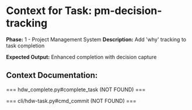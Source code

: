 # Context for Task: pm-decision-tracking

**Phase:** 1 - Project Management System
**Description:** Add 'why' tracking to task completion

**Expected Output:** Enhanced completion with decision capture

## Context Documentation:

=== hdw_complete.py#complete_task (NOT FOUND) ===

=== cli/hdw-task.py#cmd_commit (NOT FOUND) ===
